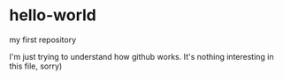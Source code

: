 # hello-world
my first repository

I'm just trying to understand how github works. It's nothing interesting in this file, sorry)
